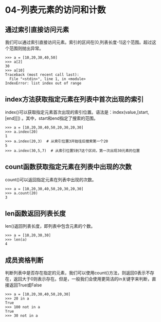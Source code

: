 # 04-列表元素的访问和计数


## 通过索引直接访问元素

我们可以通过索引直接访问元素。索引的区间在[0,列表长度-1]这个范围。超过这个范围则抛出异常。

```
>>> a = [10,20,30,40,50]
>>> a[2]
30
>>> a[10]
Traceback (most recent call last):
  File "<stdin>", line 1, in <module>
IndexError: list index out of range
```

## index方法获取指定元素在列表中首次出现的索引


index()可以获取指定元素首次出现的索引位置。语法是：index(value,[start,[end]]]) 。其中，start和end指定了搜索的范围。

```
>>> a = [10,20,30,40,50,20,30,20,30]
>>> a.index(20)
1
>>> a.index(20,3)  # 从索引位置3开始往后搜索第一个20
5
>>> a.index(30,5,7)  # 从索引位置5到7这个区间，第一次出现30元素的位置
```

## count函数获取指定元素在列表中出现的次数

count()可以返回指定元素在列表中出现的次数。

```
>>> a = [10,20,30,40,50,20,30,20,30]
>>> a.count(20)
3
```

## len函数返回列表长度

len()返回列表长度，即列表中包含元素的个数。

```
>>> a = [10,20,30,30]
>>> len(a)
4
```

## 成员资格判断

判断列表中是否存在指定的元素，我们可以使用count()方法，则返回0表示不存在，返回大于0则表示存在。但是，一般我们会使用更简洁的in关键字来判断，直接返回True或False

```
>>> a = [10,20,30,40,50,20,30]
>>> 20 in a
True
>>> 100 not in a 
True
>>> 30 not in a
```


